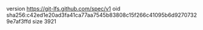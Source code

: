 version https://git-lfs.github.com/spec/v1
oid sha256:c42ed1e20ad3fa41ca77aa7545b83808c15f266c41095b6d92707329e7af3ffd
size 3921

